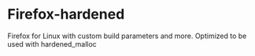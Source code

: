 # Firefox-hardened
Firefox for Linux with custom build parameters and more. Optimized to be used with hardened_malloc
